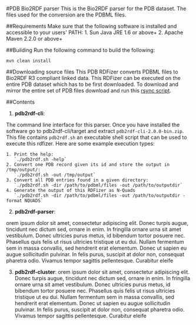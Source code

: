 #PDB Bio2RDF parser
This is the Bio2RDF parser for the PDB dataset. The files used for the conversion are the PDBML files.

##Requirements
Make sure that the following software is installed and accessible to your users' PATH:
	1. Sun Java JRE 1.6 or above+
	2. Apache Maven 2.2.0 or above+

##Building
Run the following command to build the following:

	mvn clean install

##Downloading source files
This PDB RDFizer converts PDBML files to Bio2RDF R3 compliant linked data. This RDFizer can be executed on the entire PDB dataset which has to be first downloaded. To download and mirror the entire set of PDB files download and run this [rsync script](https://gist.github.com/jctoledo/6426686). 

##Contents

 1. **pdb2rdf-cli**:

The command line interface for this parser. Once you have installed the software go to pdb2rdf-cli/target and extract `pdb2rdf-cli-2.0.0-bin.zip`. This file contains `pdb2rdf.sh` an executable shell script that can be used to execute this rdfizer. Here are some example execution types:

    1. Print the help:
       `./pdb2rdf.sh -help`
    2. Convert one PDB record given its id and store the output in /tmp/output/:
       `./pdb2rdf.sh -out /tmp/output`
    3. Convert all PDB entries found in a given directory:
       `./pdb2rdf.sh -dir /path/to/pdbml/files -out /path/to/outputdir`
    4. Generate the output of this RDFizer as N-Quads
       `./pdb2rdf.sh -dir /path/to/pdbml/files -out /path/to/outputdir -format NQUADS`


 2. **pdb2rdf-parser**:

orem ipsum dolor sit amet, consectetur adipiscing elit. Donec turpis augue, tincidunt nec dictum sed, ornare in enim. In fringilla ornare urna sit amet vestibulum. Donec ultricies purus metus, id bibendum tortor posuere nec. Phasellus quis felis ut risus ultricies tristique ut eu dui. Nullam fermentum sem in massa convallis, sed hendrerit erat elementum. Donec ut sapien eu augue sollicitudin pulvinar. In felis purus, suscipit at dolor non, consequat pharetra odio. Vivamus tempor sagittis pellentesque. Curabitur eleife

 3. **pdb2rdf-cluster**:
   orem ipsum dolor sit amet, consectetur adipiscing elit. Donec turpis augue, tincidunt nec dictum sed, ornare in enim. In fringilla ornare urna sit amet vestibulum. Donec ultricies purus metus, id bibendum tortor posuere nec. Phasellus quis felis ut risus ultricies tristique ut eu dui. Nullam fermentum sem in massa convallis, sed hendrerit erat elementum. Donec ut sapien eu augue sollicitudin pulvinar. In felis purus, suscipit at dolor non, consequat pharetra odio. Vivamus tempor sagittis pellentesque. Curabitur eleife
	


